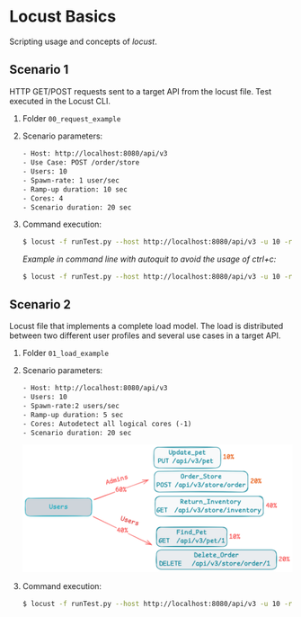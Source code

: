 # Locust Basics
Scripting usage and concepts of *locust*.
## Scenario 1
HTTP GET/POST requests sent to a target API from the locust file. Test executed in the Locust CLI.
1. Folder `00_request_example`
2. Scenario parameters:
   ```text
   - Host: http://localhost:8080/api/v3
   - Use Case: POST /order/store
   - Users: 10
   - Spawn-rate: 1 user/sec
   - Ramp-up duration: 10 sec
   - Cores: 4
   - Scenario duration: 20 sec
   ```
3. Command execution:
    ```bash
    $ locust -f runTest.py --host http://localhost:8080/api/v3 -u 10 -r 1 -t 20 --processes 4 --headless
   ```
   *Example in command line with autoquit to avoid the usage of ctrl+c:*
  
   ```bash
   $ locust -f runTest.py --host http://localhost:8080/api/v3 -u 10 -r 2 -t 20 --processes -1 --autostart --autoquit 3```

## Scenario 2
Locust file that implements a complete load model. The load is distributed between two different user profiles and several use cases in a target API.
1. Folder `01_load_example`
2. Scenario parameters:

   ```text
   - Host: http://localhost:8080/api/v3
   - Users: 10
   - Spawn-rate:2 users/sec
   - Ramp-up duration: 5 sec
   - Cores: Autodetect all logical cores (-1)
   - Scenario duration: 20 sec
   ```
   
   ![alt text](../readme_resources/img/01_01_load_scenario.png)

3. Command execution:
    ```bash
    $ locust -f runTest.py --host http://localhost:8080/api/v3 -u 10 -r 2 -t 20 --processes -1 --headless
    ```
